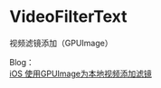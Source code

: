 # VideoFilterText
视频滤镜添加（GPUImage）  

Blog：  
[iOS 使用GPUImage为本地视频添加滤镜](https://cwos111509sina.github.io/Blog/OC/Article/iOS-使用GPUImage为本地视频添加滤镜)

